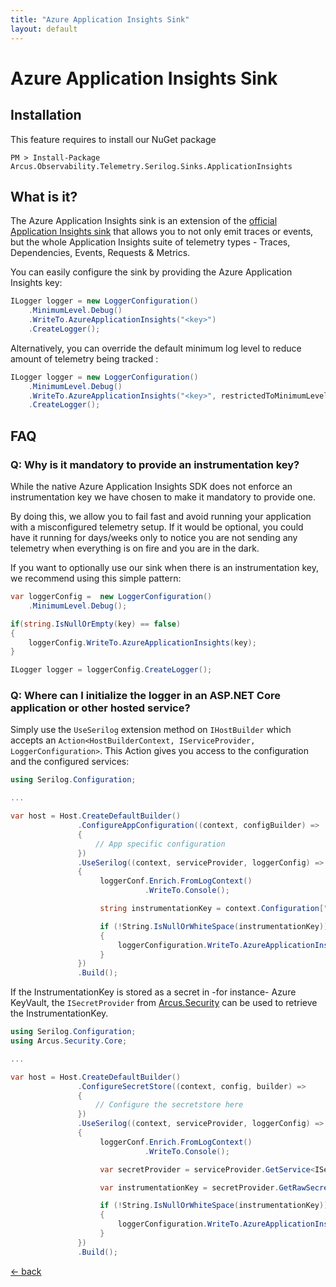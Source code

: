 ```yaml
---
title: "Azure Application Insights Sink"
layout: default
---
```


# Azure Application Insights Sink

## Installation

This feature requires to install our NuGet package

```shell
PM > Install-Package Arcus.Observability.Telemetry.Serilog.Sinks.ApplicationInsights
```

## What is it?

The Azure Application Insights sink is an extension of the [official Application Insights sink](https://www.nuget.org/packages/Serilog.Sinks.ApplicationInsights/) that allows you to not only emit traces or events, but the whole Application Insights suite of telemetry types - Traces, Dependencies, Events, Requests & Metrics.

You can easily configure the sink by providing the Azure Application Insights key:

```csharp
ILogger logger = new LoggerConfiguration()
    .MinimumLevel.Debug()
    .WriteTo.AzureApplicationInsights("<key>")
    .CreateLogger();
```

Alternatively, you can override the default minimum log level to reduce amount of telemetry being tracked :

```csharp
ILogger logger = new LoggerConfiguration()
    .MinimumLevel.Debug()
    .WriteTo.AzureApplicationInsights("<key>", restrictedToMinimumLevel: LogEventLevel.Warning)
    .CreateLogger();
```

## FAQ

### Q: Why is it mandatory to provide an instrumentation key?

While the native Azure Application Insights SDK does not enforce an instrumentation key we have chosen to make it mandatory to provide one.

By doing this, we allow you to fail fast and avoid running your application with a misconfigured telemetry setup. If it would be optional, you could have it running for days/weeks only to notice you are not sending any telemetry when everything is on fire and you are in the dark.

If you want to optionally use our sink when there is an instrumentation key, we recommend using this simple pattern:

```csharp
var loggerConfig =  new LoggerConfiguration()
    .MinimumLevel.Debug();

if(string.IsNullOrEmpty(key) == false)
{
    loggerConfig.WriteTo.AzureApplicationInsights(key);
}

ILogger logger = loggerConfig.CreateLogger();
```

### Q: Where can I initialize the logger in an ASP.NET Core application or other hosted service?

Simply use the `UseSerilog` extension method on `IHostBuilder` which accepts an `Action<HostBuilderContext, IServiceProvider, LoggerConfiguration>`.  This Action gives you access to the configuration and the configured services:

```csharp
using Serilog.Configuration;

...

var host = Host.CreateDefaultBuilder()
               .ConfigureAppConfiguration((context, configBuilder) =>
               {
                   // App specific configuration
               })
               .UseSerilog((context, serviceProvider, loggerConfig) =>
               {
                    loggerConf.Enrich.FromLogContext()
                              .WriteTo.Console();

                    string instrumentationKey = context.Configuration["ApplicationInsights:InstrumentationKey"];

                    if (!String.IsNullOrWhiteSpace(instrumentationKey))
                    {
                        loggerConfiguration.WriteTo.AzureApplicationInsights(instrumentationKey, LogEventLevel.Information);
                    }
               })
               .Build();
```

If the InstrumentationKey is stored as a secret in -for instance- Azure KeyVault, the `ISecretProvider` from [Arcus.Security](https://github.com/arcus-azure/arcus.security) can be used to retrieve the InstrumentationKey.

```csharp
using Serilog.Configuration;
using Arcus.Security.Core;

...

var host = Host.CreateDefaultBuilder()
               .ConfigureSecretStore((context, config, builder) =>
               {
                   // Configure the secretstore here
               })
               .UseSerilog((context, serviceProvider, loggerConfig) =>
               {
                    loggerConf.Enrich.FromLogContext()
                              .WriteTo.Console();

                    var secretProvider = serviceProvider.GetService<ISecretProvider>();

                    var instrumentationKey = secretProvider.GetRawSecretAsync("ApplicationInsights:InstrumentationKey").GetAwaiter().GetResult();

                    if (!String.IsNullOrWhiteSpace(instrumentationKey))
                    {
                        loggerConfiguration.WriteTo.AzureApplicationInsights(instrumentationKey, LogEventLevel.Information);
                    }
               })
               .Build();
```

[&larr; back](/)
